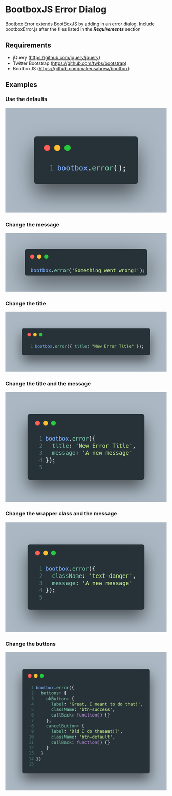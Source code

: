 # BootboxJS Error Dialog
Bootbox Error extends BootBoxJS by adding in an error dialog. Include bootboxError.js after the files listed in the ***Requirements*** section

## Requirements
- jQuery (https://github.com/jquery/jquery)
- Twitter Bootstrap (https://github.com/twbs/bootstrap)
- BootboxJS (https://github.com/makeusabrew/bootbox)

## Examples

### Use the defaults

![Bootbox Error Defaults](./images/bootbox-error-default.png)

### Change the message

![Bootbox Error String](./images/bootbox-error-string.png)

### Change the title

![Bootbox Error Title](./images/bootbox-error-title.png)

### Change the title and the message

![Bootbox Error Title and Message](./images/bootbox-error-title-message.png)

### Change the wrapper class and the message

![Bootbox Error Class Name and Message](./images/bootbox-error-className-message.png)

### Change the buttons

![Bootbox Error Buttons](./images/bootbox-error-buttons.png)
